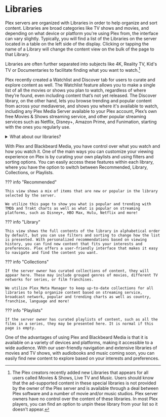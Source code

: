 # Libraries

Plex servers are organized with Libraries in order to help organize and sort content. Libraries are broad categories like TV shows and movies, and depending on what device or platform you're using Plex from, the interface can vary slightly. Typically, you will find a list of the Libraries on the server located in a table on the left side of the display. Clicking or tapping the name of a Library will change the content view on the bulk of the page to that Library.

Libraries are often further separated into subjects like 4K, Reality TV, Kid's TV or Documentaries to facilitate finding what you want to watch.[^1]

Plex recently created a Watchlist and Discover tab for users to curate and explore content as well. The Watchlist feature allows you to make a single list of all the movies or shows you plan to watch, regardless of where they’re found, even including content that’s not yet released. The Discover library, on the other hand, lets you browse trending and popular content from across your mediaverse, and shows you where it's available to watch, including any Plex Media Server available to your Plex account, Plex’s own free Movies & Shows streaming service, and other popular streaming services such as Netflix, Disney+, Amazon Prime, and Funimation, starting with the ones you regularly use.

 <details>
  <summary>What about our libraries?</summary>
  <br />
Our libraries are divided into multiple collections, which are split to help organize content and make it easier for you to discover and decide what you want to watch. Currently, we have 10 libraries, each offering a unique collection of content:<br />
<ul>
 <li><strong>Movies:</strong> This library includes a broad selection of popular movies across different genres and eras.</li>
 <li><strong>Movies - Anime:</strong> For fans of anime, this library features a vast collection of animated movies and TV shows.</li>
 <li><strong>Movies - Foreign:</strong> Discover movies from around the world with this library, which includes foreign-language films with English subtitles.</li>
 <li><strong>Movies - 4K:</strong> Get the ultimate viewing experience with this library of 4K movies, featuring stunning resolution and detail.</li>
 <li><strong>Movies - 4K DV:</strong> This library offers 4K movies with Dolby Vision, providing an even more immersive viewing experience.</li>
 <li><strong>TV:</strong> Find your favorite TV shows and binge-watch them with this library, which includes both classic and current TV series.</li>
 <li><strong>TV - Anime:</strong> Anime lovers will find a huge selection of animated TV shows in this library.</li>
 <li><strong>TV - 4K:</strong> Watch TV shows in stunning 4K resolution with this library, which includes popular series from different networks.</li>
 <li><strong>TV - 4K DV:</strong> Get an even more immersive viewing experience with this library of TV shows in 4K with Dolby Vision.</li>
 <li><strong>MasterClass:</strong> Learn new skills from the world's top experts with this library of educational videos.</li>
<br />
  We will soon be expanding our collection of libraries to include Movies - Concerts, Movies - Documentary, Movies - Sports, Movies - Stand-Up, TV - Documentary, TV - Family, and TV - Reality. Stay tuned for even more content to explore!
  </details>

With Plex and Blackbeard Media, you have control over what you watch and how you watch it. One of the main ways you can customize your viewing experience on Plex is by curating your own playlists and using filters and sorting options. You can easily access these features within each library, where you have the option to switch between Recommended, Library, Collections, or Playlists.

??? info "Recommended"

    This view shows a mix of items that are new or popular in the library selected by the server.
    
    We utilize this page to show you what is popular and trending with TMDb and Trakt charts as well as what is popular on streaming platforms, such as Disney+, HBO Max, Hulu, Netflix and more!

??? info "Library"

    This view shows the full contents of the library in alphabetical order by default, but you can use filters and sorting to change how the list is presented. With personalized recommendations based on viewing history, you can find new content that fits your interests and preferences. Plex offers a user-friendly interface that makes it easy to navigate and find the content you want.

??? info "Collections"

    If the server owner has curated collections of content, they will appear here. These may include grouped genres of movies, different TV networks for series, or film franchises.
    
    We utilize Plex Meta Manager to keep up-to-date collections for all libraries to help organize content based on streaming service, broadcast network, popular and trending charts as well as country, franchise, language and more!

??? info "Playlists"

    If the server owner has curated playlists of content, such as all the films in a series, they may be presented here. It is normal if this page is empty.

One of the advantages of using Plex and Blackbeard Media is that it is available on a variety of devices and platforms, making it accessible to a wide audience. With our user-friendly navigation and extensive libraries of movies and TV shows, with audiobooks and music coming soon, you can easily find new content to explore based on your interests and preferences.

[^1]: The Plex creators recently added new Libraries that appears for all users called Movies & Shows, Live TV and Music. Users should know that the ad-supported content in these special libraries is not provided by the owner of the Plex server and is available through a deal between Plex software and a number of movie and/or music studios. Plex server owners have no control over the content of these libraries. In most Plex players, you can find an option to unpin these library from your list so it doesn't appear.
